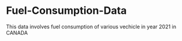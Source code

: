 # Fuel-Consumption-Data
This data involves fuel consumption of various vechicle in year 2021 in CANADA
